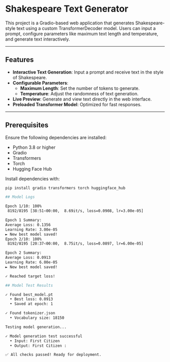 # Shakespeare Text Generator

This project is a Gradio-based web application that generates Shakespeare-style text using a custom TransformerDecoder model. Users can input a prompt, configure parameters like maximum text length and temperature, and generate text interactively.

---

## Features

- **Interactive Text Generation**: Input a prompt and receive text in the style of Shakespeare.
- **Configurable Parameters**:
  - **Maximum Length**: Set the number of tokens to generate.
  - **Temperature**: Adjust the randomness of text generation.
- **Live Preview**: Generate and view text directly in the web interface.
- **Preloaded Transformer Model**: Optimized for fast responses.

---

## Prerequisites

Ensure the following dependencies are installed:

- Python 3.8 or higher
- Gradio
- Transformers
- Torch
- Hugging Face Hub

Install dependencies with:

```bash
pip install gradio transformers torch huggingface_hub

## Model Logs

Epoch 1/10: 100%
 8192/8195 [38:51<00:00,  8.69it/s, loss=0.0908, lr=3.00e-05]

Epoch 1 Summary:
Average Loss: 0.1356
Learning Rate: 3.00e-05
► New best model saved!
Epoch 2/10: 100%
 8192/8195 [20:37<00:00,  8.75it/s, loss=0.0897, lr=6.00e-05]

Epoch 2 Summary:
Average Loss: 0.0913
Learning Rate: 6.00e-05
► New best model saved!

✓ Reached target loss!

## Model Test Results

✓ Found best_model.pt
  • Best loss: 0.0913
  • Saved at epoch: 1

✓ Found tokenizer.json
  • Vocabulary size: 18150

Testing model generation...

✓ Model generation test successful
  • Input: First Citizen
  • Output: First Citizen :

✅ All checks passed! Ready for deployment.
